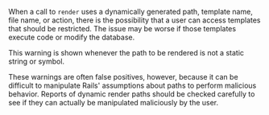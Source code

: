 When a call to `render` uses a dynamically generated path, template name, file name, or action, there is the possibility that a user can access templates that should be restricted. The issue may be worse if those templates execute code or modify the database.

This warning is shown whenever the path to be rendered is not a static string or symbol.

These warnings are often false positives, however, because it can be difficult to manipulate Rails' assumptions about paths to perform malicious behavior. Reports of dynamic render paths should be checked carefully to see if they can actually be manipulated maliciously by the user.
